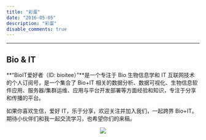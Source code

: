 ```yaml
---
title: "彩蛋"
date: "2016-05-05"
description: "彩蛋"
disable_comments: true
---
```


-----------

## Bio & IT

**“BioIT爱好者（ID: bioitee）”**是一个专注于 Bio 生物信息学和 IT 互联网技术的个人订阅号，是一个集合了 Bio+IT 相关的数据分析、数据可视化、生物信息软件应用、服务器/集群运维、应用与平台开发部署等方面经验和知识，专注于分享和传播的平台。

如果你喜欢生信，爱好 IT，乐于分享，欢迎关注并加入我们，一起跨界 Bio+IT。期待小伙伴们和我一起交流学习，也希望你们的来稿。

<p style="text-align:center;"><img src="https://apps-db.oss-cn-shenzhen.aliyuncs.com/bioitee/bioitee.png"/></p>

